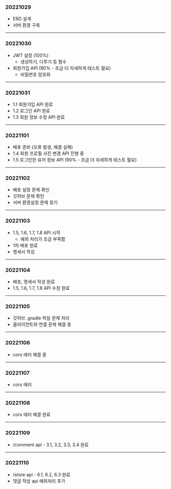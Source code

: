 ### 20221029
+ ERD 설계
+ 서버 환경 구축
---
### 20221030
+ JWT 설정 (100%)
  + 생성하기, 다루기 등 함수
+ 회원가입 API (90% - 조금 더 자세하게 테스트 필요)
  + 비밀번호 암호화 
---
### 20221031
+ 1.1 회원가입 API 완료
+ 1.2 로그인 API 완료
+ 1.3 회원 정보 수정 API 완료
---
### 20221101
+ 배포 준비 (오류 발생, 해결 실패)
+ 1.4 회원 프로필 사진 변경 API 진행 중
+ 1.5 로그인한 유저 정보 API (90% - 조금 더 자세하게 테스트 필요)
---
### 20221102
+ 배포 설정 문제 확인
+ 깃허브 문제 확인
+ 서버 환경설정 문제 찾기
---
### 20221103
+ 1.5, 1.6, 1.7, 1.8 API 시작
  + 예외 처리가 조금 부족함
+ 1차 배포 완료
+ 명세서 작성
---
### 20221104
+ 배포, 명세서 작성 완료
+ 1.5, 1.6, 1.7, 1.8 API 수정 완료
---
### 20221105
+ 깃허브 .gradle 파일 문제 처리
+ 클라이언트와 연결 문제 해결 중
---
### 20221106
+ cors 에러 해결 중
---
### 20221107
+ cors 에러
---
### 20221108
+ cors 에러 해결 완료
---
### 20221109
+ /comment api - 3.1, 3.2, 3.3, 3.4 완료
---
### 20221110
+ /store api - 6.1, 6.2, 6.3 완료
+ 댓글 작성 api 예외처리 추가
